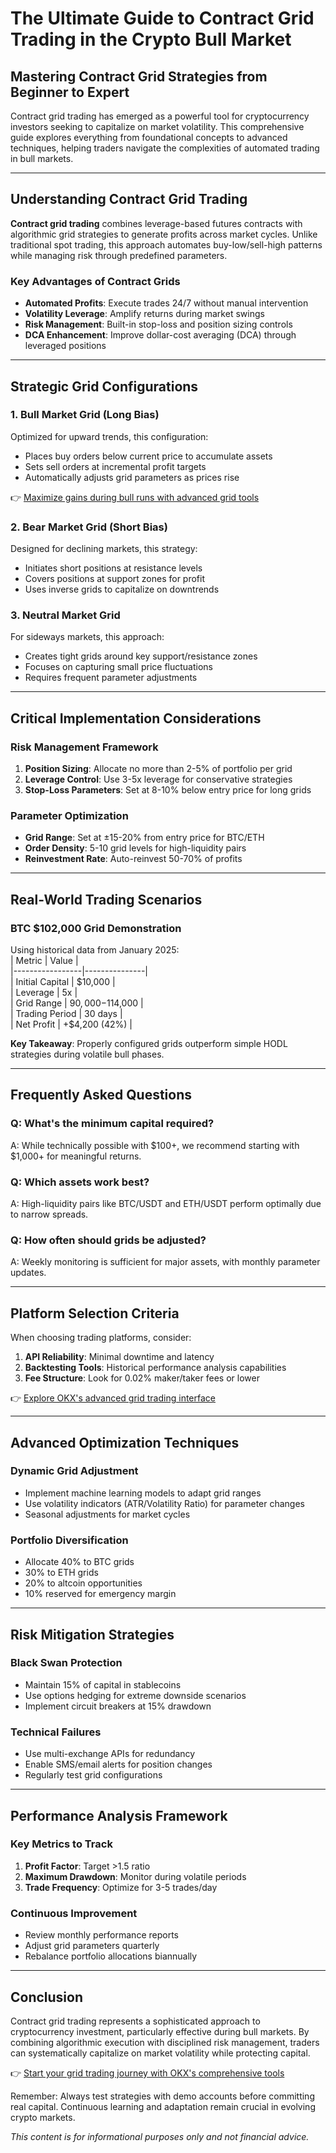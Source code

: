 # The Ultimate Guide to Contract Grid Trading in the Crypto Bull Market  

## Mastering Contract Grid Strategies from Beginner to Expert  

Contract grid trading has emerged as a powerful tool for cryptocurrency investors seeking to capitalize on market volatility. This comprehensive guide explores everything from foundational concepts to advanced techniques, helping traders navigate the complexities of automated trading in bull markets.  

---

## Understanding Contract Grid Trading  

**Contract grid trading** combines leverage-based futures contracts with algorithmic grid strategies to generate profits across market cycles. Unlike traditional spot trading, this approach automates buy-low/sell-high patterns while managing risk through predefined parameters.  

### Key Advantages of Contract Grids  
- **Automated Profits**: Execute trades 24/7 without manual intervention  
- **Volatility Leverage**: Amplify returns during market swings  
- **Risk Management**: Built-in stop-loss and position sizing controls  
- **DCA Enhancement**: Improve dollar-cost averaging (DCA) through leveraged positions  

---

## Strategic Grid Configurations  

### 1. Bull Market Grid (Long Bias)  
Optimized for upward trends, this configuration:  
- Places buy orders below current price to accumulate assets  
- Sets sell orders at incremental profit targets  
- Automatically adjusts grid parameters as prices rise  

👉 [Maximize gains during bull runs with advanced grid tools](https://bit.ly/okx-bonus)  

### 2. Bear Market Grid (Short Bias)  
Designed for declining markets, this strategy:  
- Initiates short positions at resistance levels  
- Covers positions at support zones for profit  
- Uses inverse grids to capitalize on downtrends  

### 3. Neutral Market Grid  
For sideways markets, this approach:  
- Creates tight grids around key support/resistance zones  
- Focuses on capturing small price fluctuations  
- Requires frequent parameter adjustments  

---

## Critical Implementation Considerations  

### Risk Management Framework  
1. **Position Sizing**: Allocate no more than 2-5% of portfolio per grid  
2. **Leverage Control**: Use 3-5x leverage for conservative strategies  
3. **Stop-Loss Parameters**: Set at 8-10% below entry price for long grids  

### Parameter Optimization  
- **Grid Range**: Set at ±15-20% from entry price for BTC/ETH  
- **Order Density**: 5-10 grid levels for high-liquidity pairs  
- **Reinvestment Rate**: Auto-reinvest 50-70% of profits  

---

## Real-World Trading Scenarios  

### BTC $102,000 Grid Demonstration  
Using historical data from January 2025:  
| Metric          | Value         |  
|-----------------|---------------|  
| Initial Capital | $10,000       |  
| Leverage        | 5x            |  
| Grid Range      | $90,000-$114,000 |  
| Trading Period  | 30 days       |  
| Net Profit      | +$4,200 (42%) |  

**Key Takeaway**: Properly configured grids outperform simple HODL strategies during volatile bull phases.  

---

## Frequently Asked Questions  

### Q: What's the minimum capital required?  
A: While technically possible with $100+, we recommend starting with $1,000+ for meaningful returns.  

### Q: Which assets work best?  
A: High-liquidity pairs like BTC/USDT and ETH/USDT perform optimally due to narrow spreads.  

### Q: How often should grids be adjusted?  
A: Weekly monitoring is sufficient for major assets, with monthly parameter updates.  

---

## Platform Selection Criteria  

When choosing trading platforms, consider:  
1. **API Reliability**: Minimal downtime and latency  
2. **Backtesting Tools**: Historical performance analysis capabilities  
3. **Fee Structure**: Look for 0.02% maker/taker fees or lower  

👉 [Explore OKX's advanced grid trading interface](https://bit.ly/okx-bonus)  

---

## Advanced Optimization Techniques  

### Dynamic Grid Adjustment  
- Implement machine learning models to adapt grid ranges  
- Use volatility indicators (ATR/Volatility Ratio) for parameter changes  
- Seasonal adjustments for market cycles  

### Portfolio Diversification  
- Allocate 40% to BTC grids  
- 30% to ETH grids  
- 20% to altcoin opportunities  
- 10% reserved for emergency margin  

---

## Risk Mitigation Strategies  

### Black Swan Protection  
- Maintain 15% of capital in stablecoins  
- Use options hedging for extreme downside scenarios  
- Implement circuit breakers at 15% drawdown  

### Technical Failures  
- Use multi-exchange APIs for redundancy  
- Enable SMS/email alerts for position changes  
- Regularly test grid configurations  

---

## Performance Analysis Framework  

### Key Metrics to Track  
1. **Profit Factor**: Target >1.5 ratio  
2. **Maximum Drawdown**: Monitor during volatile periods  
3. **Trade Frequency**: Optimize for 3-5 trades/day  

### Continuous Improvement  
- Review monthly performance reports  
- Adjust grid parameters quarterly  
- Rebalance portfolio allocations biannually  

---

## Conclusion  

Contract grid trading represents a sophisticated approach to cryptocurrency investment, particularly effective during bull markets. By combining algorithmic execution with disciplined risk management, traders can systematically capitalize on market volatility while protecting capital.  

👉 [Start your grid trading journey with OKX's comprehensive tools](https://bit.ly/okx-bonus)  

Remember: Always test strategies with demo accounts before committing real capital. Continuous learning and adaptation remain crucial in evolving crypto markets.  

*This content is for informational purposes only and not financial advice.*